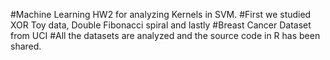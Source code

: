 #Machine Learning HW2 for analyzing Kernels in SVM. 
#First we studied XOR Toy data, Double Fibonacci spiral and lastly
#Breast Cancer Dataset from UCI
#All the datasets are analyzed and the source code in R has been shared.
